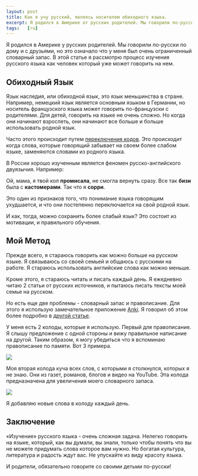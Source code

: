 ```yaml
---
layout: post
title: Как я учу русский, являясь носителем обиходного языка.
excerpt: Я родился в Америке от русских родителей. Мы говорили по-русски по дому и с друзьями, но это означало, что у меня был очень ограниченный словарный запас. В этой статье я рассмотрю процесс изучения русского языка как человек который уже может говорить на нем.
tags:   [ru]
---
```


Я родился в Америке у русских родителей. Мы говорили по-русски по дому и с друзьями, но это означало что у меня был очень ограниченный словарный запас. В этой статье я рассмотрю процесс изучения русского языка как человек который уже может говорить на нем.

## Обиходный Язык
Язык наследия, или обиходной язык, это язык меньшинства в стране. Например, немецкий язык является основным языком в Германии, но носитель французского языка может говорить по-французски с родителями. Для детей, говорить на языке не очень сложно. Но когда они начинают взрослеть, они начинают все больше и больше использовать родной язык.

Часто этого происходит путем [переключения кодов](https://ru.wikipedia.org/wiki/%D0%9F%D0%B5%D1%80%D0%B5%D0%BA%D0%BB%D1%8E%D1%87%D0%B5%D0%BD%D0%B8%D0%B5_%D0%BA%D0%BE%D0%B4%D0%BE%D0%B2). Это происходит когда слова, которые говорящий забывает на своем более слабом языке, заменяются словами из родного языка.

В России хорошо изученным является феномен русско-английского двуязычия. Например:

Ой, мама, я твой кол **промисала**, не смогла вернуть сразу. Все так **бизи** была с **кастомерами**. Так что я **сорри**.

Это один из признаков того, что понимание языка говорящим ухудшается, и что они постепенно переключается на свой родной язык.

И как, тогда, можно сохранить более слабый язык? Это состоит из мотивации, и правильного обучения.

## Мой Метод
Прежде всего, я стараюсь говорить как можно больше на русском языке. Я связываюсь со своей семьей и общаюсь с русскими на работе. Я стараюсь использовать английские слова как можно меньше.

Кроме этого, я стараюсь читать и писать каждый день. Я ежедневно читаю 2 статьи от русских источников, и пытаюсь писать тексты моей семье на русском.

Но есть еще две проблемы - словарный запас и правописание. Для этого я использую замечательное приложение [Anki](https://ru.wikipedia.org/wiki/Anki). Я говорил об этом более подробно в [другой статье](https://zuker.io/articles/2019-07/anki).

У меня есть 2 колоды, которые я использую. Первый для правописание. Я слышу предложение с одной стороны и вижу правильное написание на другой. Таким образом, я могу убедиться что я вспоминаю правописание по памяти. Вот 3 примера.

![](https://i.imgur.com/2OiK8j3.png)

Моя вторая колода куча всех слов, с которыми я столкнулся, которых я не знаю. Они из газет, романов, блогов и видео на YouTube. Эта колода предназначена для увеличения моего словарного запаса.

![](https://i.imgur.com/CB79WCJ.png)

Я добавляю новые слова в колоду каждый день.

## Заключение
«Изучение» русского языка - очень сложная задача. Нелегко говорить на языке, который, как вы думали, вы знали, только чтобы понять что вы не можете придумать слова которое вам нужно. Но богатая культура, литература и радость ждут вас. Не упускайте из виду красоту языка.

И родители, обязательно говорите со своими детьми по-русски!
























